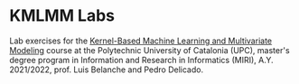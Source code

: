# KMLMM Labs
Lab exercises for the [Kernel-Based Machine Learning and Multivariate Modeling](https://www.fib.upc.edu/en/studies/masters/master-innovation-and-research-informatics/curriculum/syllabus/KMLMM-MIRI) course at the Polytechnic University of Catalonia (UPC),  master's degree program in Information and Research in Informatics (MIRI), A.Y. 2021/2022, prof. Luis Belanche and Pedro Delicado. 
